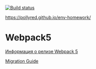 [![Build status](https://ci.appveyor.com/api/projects/status/j63638b2oib567h6?svg=true)](https://ci.appveyor.com/project/PollyRed/env-homework)

https://pollyred.github.io/env-homework/

# Webpack5

[Информация о релизе Webpack 5](https://webpack.js.org/blog/2020-10-10-webpack-5-release/)

[Migration Guide](https://webpack.js.org/migrate/5/)
